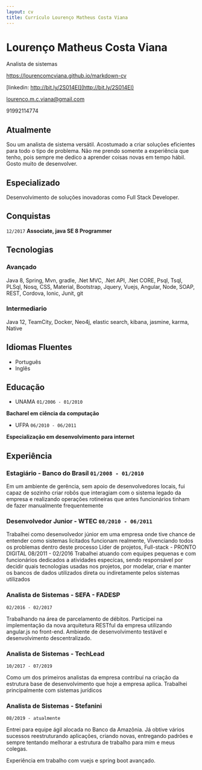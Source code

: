 ```yaml
---
layout: cv
title: Currículo Lourenço Matheus Costa Viana
---
```

# Lourenço Matheus Costa Viana

Analista de sistemas

https://lourencomcviana.github.io/markdown-cv

[linkedin: http://bit.ly/2S014EI](http://bit.ly/2S014EI)

[lourenco.m.c.viana@gmail.com](lourenco.m.c.viana@gmail.com)

91992114774

## Atualmente

Sou um analista de sistema versátil. Acostumado a criar
soluções eficientes para todo o tipo de problema. Não me
prendo somente a experiência que tenho, pois sempre me
dedico a aprender coisas novas em tempo hábil. Gosto muito de
desenvolver.

## Especializado

Desenvolvimento de soluções inovadoras como Full Stack Developer.

## Conquistas
`12/2017`
__Associate, java SE 8 Programmer__

## Tecnologias
### Avançado
Java 8, Spring, Mvn, gradle, .Net MVC, .Net API, .Net CORE, Psql, Tsql, PLSql, Nosq, CSS, Material, Bootstrap, Jquery, Vuejs, Angular, Node, SOAP, REST, Cordova, Ionic, Junit,  git

### Intermediario
Java 12, TeamCity, Docker, Neo4j, elastic search, kibana, jasmine, karma, Native

## Idiomas Fluentes
 - Português
 - Inglês 

## Educação

- UNAMA `01/2006 - 01/2010`

__Bacharel em ciência da computação__

- UFPA `06/2010 - 06/2011`

__Especialização em desenvolvimento para internet__


## Experiência
### Estagiário - Banco do Brasíl `01/2008 - 01/2010`

Em um ambiente de gerência, sem apoio de
desenvolvedores locais, fui capaz de sozinho criar robôs que
interagiam com o sistema legado da empresa e realizando
operações rotineiras que antes funcionários tinham de fazer
manualmente frequentemente

### Desenvolvedor Junior - WTEC `08/2010 - 06/2011`

Trabalhei como desenvolvedor júnior em
uma empresa onde tive chance de entender como sistemas
licitados funcionam realmente, Vivenciando todos os
problemas dentro deste processo
Líder de projetos, Full-stack - PRONTO DIGITAL
08/2011 - 02/2016 Trabalhei atuando com equipes pequenas
e com funcionários dedicados a atividades especícas, sendo
responsável por decidir quais tecnologias usadas nos projetos,
por modelar, criar e manter os bancos de dados utilizados
direta ou indiretamente pelos sistemas utilizados

### Analista de Sistemas - SEFA - FADESP
`02/2016 - 02/2017`

Trabalhando na área de parcelamento de
débitos. Participei na implementação da nova arquitetura
RESTful da empresa utilizando angular.js no front-end.
Ambiente de desenvolvimento testável e desenvolvimento
descentralizado.

### Analista de Sistemas - TechLead
`10/2017 - 07/2019`

Como um dos primeiros analistas da
empresa contribuí na criação da estrutura base de
desenvolvimento que hoje a empresa aplica. Trabalhei
principalmente com sistemas jurídicos

### Analista de Sistemas - Stefanini
`08/2019 - atualmente`

Entrei para equipe ágil alocada no Banco da Amazônia. Já obtive vários sucessos reestruturando aplicações, criando novas, entregando padrões e sempre tentando melhorar a estrutura de trabalho para mim e meus colegas.

Experiência em trabalho com vuejs e spring boot avançado.

<!-- ### Footer 

Ultima atualização: 2020-06-30 -->


